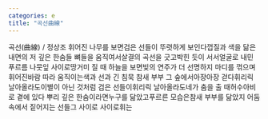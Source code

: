 ```yaml
---
categories: e
title: "곡선曲線"
---
```

곡선(曲線) / 정상조 휘어진 나무를 보면검은 선들이 뚜렷하게 보인다껍질과 색을 닮은내면의 저 깊은 한숨들 뼈들을 움직여서살결의 곡선을 긋고박힌 듯이 서서얼굴로 내민 푸르름 나뭇잎 사이로땅거미 질 때 하늘을 보면빛의 연주가 더 선명하지 마디를 꺾으며 휘어진바람 따라 움직이는색과 선과 긴 침묵 참새 부부 그 숲에서아장아장 걷다휘리릭 날아올라도이별이 아닌 것처럼 검은 선들이휘리릭 날아올라도네가 춤을 출 때허수아비로 곁에 있다 뿌리 깊은 한숨이라면누구를 닮았고푸르른 모습은참새 부부를 닮았지 어둠 속에서 짙어지는 선들그 사이로 사이로휘는